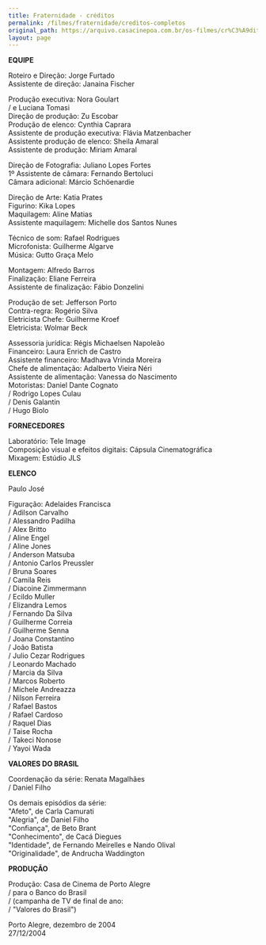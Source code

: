 ```yaml
---
title: Fraternidade - créditos
permalink: /filmes/fraternidade/creditos-completos
original_path: https://arquivo.casacinepoa.com.br/os-filmes/cr%C3%A9ditos/fraternidade.html
layout: page
---
```

**EQUIPE**

Roteiro e Direção: Jorge Furtado\
Assistente de direção: Janaina Fischer

Produção executiva: Nora Goulart\
/ e Luciana Tomasi\
Direção de produção: Zu Escobar\
Produção de elenco: Cynthia Caprara\
Assistente de produção executiva: Flávia Matzenbacher\
Assistente produção de elenco: Sheila Amaral\
Assistente de produção: Miriam Amaral

Direção de Fotografia: Juliano Lopes Fortes\
1º Assistente de câmara: Fernando Bertoluci\
Câmara adicional: Márcio Schöenardie

Direção de Arte: Katia Prates\
Figurino: Kika Lopes\
Maquilagem: Aline Matias\
Assistente maquilagem: Michelle dos Santos Nunes

Técnico de som: Rafael Rodrigues\
Microfonista: Guilherme Algarve\
Música: Gutto Graça Melo

Montagem: Alfredo Barros\
Finalização: Eliane Ferreira\
Assistente de finalização: Fábio Donzelini

Produção de set: Jefferson Porto\
Contra-regra: Rogério Silva\
Eletricista Chefe: Guilherme Kroef\
Eletricista: Wolmar Beck

Assessoria jurídica: Régis Michaelsen Napoleão\
Financeiro: Laura Enrich de Castro\
Assistente financeiro: Madhava Vrinda Moreira\
Chefe de alimentação: Adalberto Vieira Néri\
Assistente de alimentação: Vanessa do Nascimento\
Motoristas: Daniel Dante Cognato\
/ Rodrigo Lopes Culau\
/ Denis Galantin\
/ Hugo Biolo

**FORNECEDORES**

Laboratório: Tele Image\
Composição visual e efeitos digitais: Cápsula Cinematográfica\
Mixagem: Estúdio JLS

**ELENCO**

Paulo José

Figuração: Adelaides Francisca\
/ Adilson Carvalho\
/ Alessandro Padilha\
/ Alex Britto\
/ Aline Engel\
/ Aline Jones\
/ Anderson Matsuba\
/ Antonio Carlos Preussler\
/ Bruna Soares\
/ Camila Reis\
/ Diacoine Zimmermann\
/ Ecildo Muller\
/ Elizandra Lemos\
/ Fernando Da Silva\
/ Guilherme Correia\
/ Guilherme Senna\
/ Joana Constantino\
/ João Batista\
/ Julio Cezar Rodrigues\
/ Leonardo Machado\
/ Marcia da Silva\
/ Marcos Roberto\
/ Michele Andreazza\
/ Nilson Ferreira\
/ Rafael Bastos\
/ Rafael Cardoso\
/ Raquel Dias\
/ Taise Rocha\
/ Takeci Nonose\
/ Yayoi Wada

**VALORES DO BRASIL**

Coordenação da série: Renata Magalhães\
/ Daniel Filho

Os demais episódios da série:\
"Afeto", de Carla Camurati\
"Alegria", de Daniel Filho\
"Confiança", de Beto Brant\
"Conhecimento", de Cacá Diegues\
"Identidade", de Fernando Meirelles e Nando Olival\
"Originalidade", de Andrucha Waddington

**PRODUÇÃO**

Produção: Casa de Cinema de Porto Alegre\
/ para o Banco do Brasil\
/ (campanha de TV de final de ano:\
/ "Valores do Brasil")

Porto Alegre, dezembro de 2004\
27/12/2004